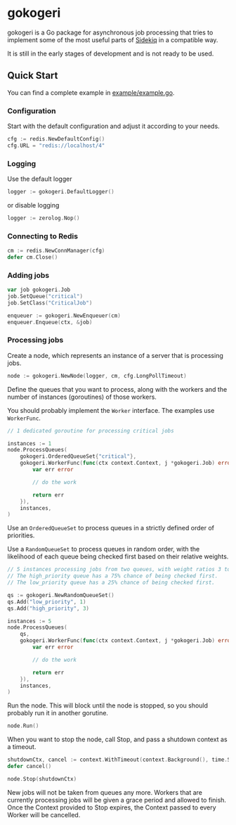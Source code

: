 # gokogeri

gokogeri is a Go package for asynchronous job processing that tries to implement some of the most useful parts of [Sidekiq](https://github.com/mperham/sidekiq) in a compatible way.

It is still in the early stages of development and is not ready to be used.

## Quick Start

You can find a complete example in [example/example.go](example/example.go).

### Configuration

Start with the default configuration and adjust it according to your needs.

```go
cfg := redis.NewDefaultConfig()
cfg.URL = "redis://localhost/4"
```

### Logging

Use the default logger

```go
logger := gokogeri.DefaultLogger()
```

or disable logging

```go
logger := zerolog.Nop()
```

### Connecting to Redis

```go
cm := redis.NewConnManager(cfg)
defer cm.Close()
```

### Adding jobs

```go
var job gokogeri.Job
job.SetQueue("critical")
job.SetClass("CriticalJob")

enqueuer := gokogeri.NewEnqueuer(cm)
enqueuer.Enqueue(ctx, &job)
```

### Processing jobs

Create a node, which represents an instance of a server that is processing jobs.

```go
node := gokogeri.NewNode(logger, cm, cfg.LongPollTimeout)
```

Define the queues that you want to process, along with the workers and the number of instances (goroutines) of those workers.

You should probably implement the `Worker` interface. The examples use `WorkerFunc`.

```go
// 1 dedicated goroutine for processing critical jobs

instances := 1
node.ProcessQueues(
    gokogeri.OrderedQueueSet{"critical"},
    gokogeri.WorkerFunc(func(ctx context.Context, j *gokogeri.Job) error {
        var err error

        // do the work

        return err
    }),
    instances,
)
```

Use an `OrderedQueueSet` to process queues in a strictly defined order of priorities.

Use a `RandomQueueSet` to process queues in random order, with the likelihood of each queue being checked first based on their relative weights.

```go
// 5 instances processing jobs from two queues, with weight ratios 3 to 1.
// The high_priority queue has a 75% chance of being checked first.
// The low_priority queue has a 25% chance of being checked first.

qs := gokogeri.NewRandomQueueSet()
qs.Add("low_priority", 1)
qs.Add("high_priority", 3)

instances := 5
node.ProcessQueues(
    qs,
    gokogeri.WorkerFunc(func(ctx context.Context, j *gokogeri.Job) error {
        var err error

        // do the work

        return err
    }),
    instances,
)
```

Run the node. This will block until the node is stopped, so you should probably run it in another gorutine.

```go
node.Run()
```

When you want to stop the node, call Stop, and pass a shutdown context as a timeout.

```go
shutdownCtx, cancel := context.WithTimeout(context.Background(), time.Second*10)
defer cancel()

node.Stop(shutdownCtx)
```

New jobs will not be taken from queues any more. Workers that are currently processing jobs will be given a grace period and allowed to finish. Once the Context provided to Stop expires, the Context passed to every Worker will be cancelled.
